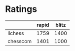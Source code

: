 # Ratings

|          | rapid | blitz |
|----------|-------|-------|
| lichess  | 1759 | 1400 |
| chesscom | 1401 | 1000 |
